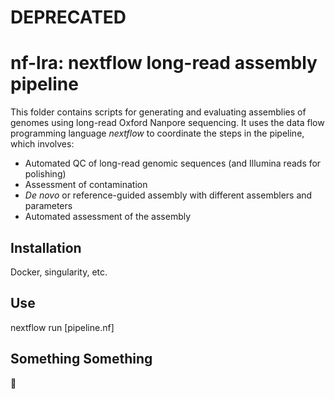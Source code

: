 # DEPRECATED





# nf-lra: nextflow long-read assembly pipeline




This folder contains scripts for generating and evaluating assemblies of genomes using long-read Oxford Nanpore sequencing. It uses the data flow programming language _nextflow_ to coordinate the steps in the pipeline, which involves:
- Automated QC of long-read genomic sequences (and Illumina reads for polishing)
- Assessment of contamination
- _De novo_ or reference-guided assembly with different assemblers and parameters
- Automated assessment of the assembly

## Installation
Docker, singularity, etc.

## Use
nextflow run [pipeline.nf]

## Something Something
:tada:
